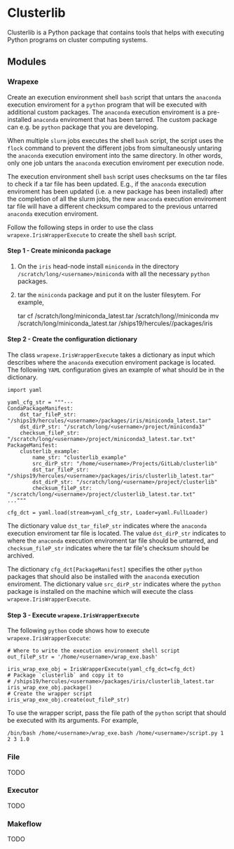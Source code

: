 # Clusterlib

Clusterlib is a Python package that contains tools that helps with executing Python programs on cluster computing systems.

## Modules

### Wrapexe

Create an execution environment shell `bash` script that untars the `anaconda` execution enviroment for a `python` program that will be executed with additional custom packages. The `anaconda` execution enviroment is a pre-installed `anaconda` enviroment that has been tarred. The custom package can e.g. be `python` package that you are developing.

When multiple `slurm` jobs executes the shell `bash` script, the script uses the `flock` command to prevent the different jobs from simultaneously untaring the `anaconda` execution enviroment into the same directory. In other words, only one job untars the `anaconda` execution enviroment per execution node.

The execution environment shell `bash` script uses checksums on the tar files to check if a tar file has been updated. E.g., if the `anaconda` execution enviroment has been updated (i.e. a new package has been installed) after the completion of all the slurm jobs, the new `anaconda` execution enviroment tar file will have a different checksum compared to the previous untarred `anaconda` execution enviroment.

Follow the following steps in order to use the class `wrapexe.IrisWrapperExecute` to create the shell `bash` script.

#### Step 1 - Create miniconda package

1. On the `iris` head-node install `miniconda` in the directory `/scratch/long/<username>/miniconda` with all the necessary `python` packages.
2. tar the `miniconda` package and put it on the luster filesytem. For example,

    tar cf /scratch/long/miniconda_latest.tar /scratch/long/<username>/miniconda
    mv /scratch/long/miniconda_latest.tar /ships19/hercules/<username>/packages/iris

#### Step 2 - Create the configuration dictionary

The class `wrapexe.IrisWrapperExecute` takes a dictionary as input which describes where the `anaconda` execution enviroment package is located. The following `YAML` configuration gives an example of what should be in the dictionary.

    import yaml

    yaml_cfg_str = """---
    CondaPackageManifest:
        dst_tar_fileP_str: "/ships19/hercules/<username>/packages/iris/miniconda_latest.tar"
        dst_dirP_str: "/scratch/long/<username>/project/miniconda3"
        checksum_fileP_str: "/scratch/long/<username>/project/miniconda3_latest.tar.txt"
    PackageManifest:
        clusterlib_example:
            name_str: "clusterlib_example"
            src_dirP_str: "/home/<username>/Projects/GitLab/clusterlib"
            dst_tar_fileP_str: "/ships19/hercules/<username>/packages/iris/clusterlib_latest.tar"
            dst_dirP_str: "/scratch/long/<username>/project/clusterlib"
            checksum_fileP_str: "/scratch/long/<username>/project/clusterlib_latest.tar.txt"
    ..."""

    cfg_dct = yaml.load(stream=yaml_cfg_str, Loader=yaml.FullLoader)

The dictionary value ```dst_tar_fileP_str``` indicates where the `anaconda` execution enviroment tar file is located. The value ```dst_dirP_str``` indicates to where the  `anaconda` execution enviroment tar file should be untarred, and ```checksum_fileP_str``` indicates where the tar file's checksum should be archived.

The dictionary ```cfg_dct[PackageManifest]``` specifies the other `python` packages that should also be installed with the `anaconda` execution enviroment. The dictionary value `src_dirP_str` indicates where the `python` package is installed on the machine which will execute the class `wrapexe.IrisWrapperExecute`.

#### Step 3 - Execute `wrapexe.IrisWrapperExecute`

The following `python` code shows how to execute `wrapexe.IrisWrapperExecute`:

    # Where to write the execution environment shell script
    out_fileP_str = '/home/<username>/wrap_exe.bash'

    iris_wrap_exe_obj = IrisWrapperExecute(yaml_cfg_dct=cfg_dct)
    # Package `clusterlib` and copy it to
    # /ships19/hercules/<username>/packages/iris/clusterlib_latest.tar
    iris_wrap_exe_obj.package()
    # Create the wrapper script
    iris_wrap_exe_obj.create(out_fileP_str)

To use the wrapper script, pass the file path of the `python` script that should be executed with its arguments. For example,

    /bin/bash /home/<username>/wrap_exe.bash /home/<username>/script.py 1 2 3 1.0

### File

TODO

### Executor

TODO

### Makeflow

TODO
